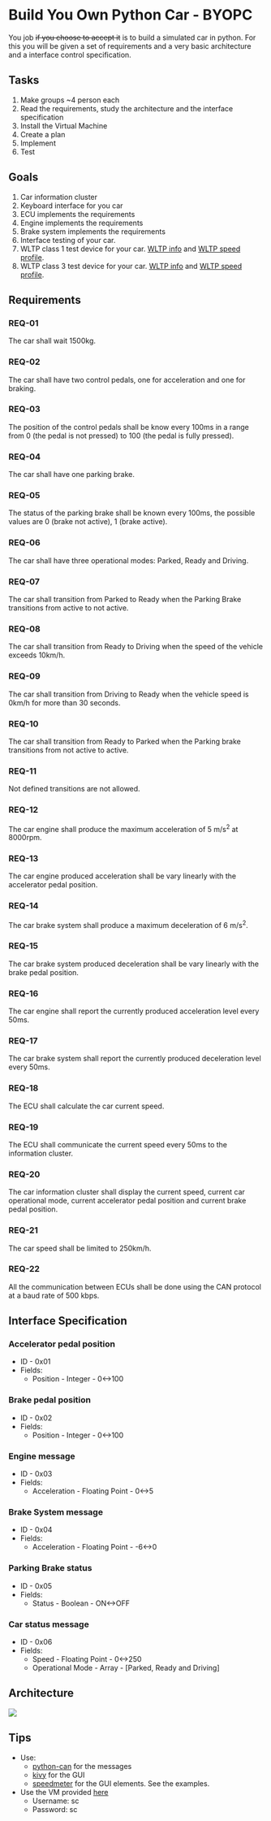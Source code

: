 # Build You Own Python Car - BYOPC
You job ~~if you choose to accept it~~ is to build a simulated car in python. For this you will be given a set of requirements and a very basic architecture and a interface control specification.

## Tasks
1. Make groups ~4 person each
2. Read the requirements, study the architecture and the interface specification
3. Install the Virtual Machine
4. Create a plan
5. Implement
6. Test

## Goals
1. Car information cluster
2. Keyboard interface for you car
3. ECU implements the requirements
4. Engine implements the requirements
5. Brake system implements the requirements
6. Interface testing of your car.
7. WLTP class 1 test device for your car. [WLTP info](https://en.wikipedia.org/wiki/Worldwide_Harmonised_Light_Vehicles_Test_Procedure) and [WLTP speed profile](https://unece.org/DAM/trans/doc/2012/wp29grpe/WLTP-DHC-12-07e.xls).
8. WLTP class 3 test device for your car. [WLTP info](https://en.wikipedia.org/wiki/Worldwide_Harmonised_Light_Vehicles_Test_Procedure) and [WLTP speed profile](https://unece.org/DAM/trans/doc/2012/wp29grpe/WLTP-DHC-12-07e.xls).

## Requirements
### REQ-01
The car shall wait 1500kg.
### REQ-02
The car shall have two control pedals, one for acceleration and one for braking.
### REQ-03
The position of the control pedals shall be know every 100ms in a range from 0 (the pedal is not pressed) to 100 (the pedal is fully pressed).
### REQ-04
The car shall have one parking brake.
### REQ-05
The status of the parking brake shall be known every 100ms, the possible values are 0 (brake not active), 1 (brake active).
### REQ-06
The car shall have three operational modes: Parked, Ready and Driving.
### REQ-07
The car shall transition from Parked to Ready when the Parking Brake transitions from active to not active.
### REQ-08
The car shall transition from Ready to Driving when the speed of the vehicle exceeds 10km/h.
### REQ-09
The car shall transition from Driving to Ready when the vehicle speed is 0km/h for more than 30 seconds.
### REQ-10
The car shall transition from Ready to Parked when the Parking brake transitions from not active to active.
### REQ-11
Not defined transitions are not allowed.
### REQ-12
The car engine shall produce the maximum acceleration of 5 m/s<sup>2</sup> at 8000rpm.
### REQ-13
The car engine produced acceleration shall be vary linearly with the accelerator pedal position.
### REQ-14
The car brake system shall produce a maximum deceleration of 6 m/s<sup>2</sup>.
### REQ-15
The car brake system produced deceleration shall be vary linearly with the brake pedal position.
### REQ-16
The car engine shall report the currently produced acceleration level every 50ms.
### REQ-17
The car brake system shall report the currently produced deceleration level every 50ms.
### REQ-18
The ECU shall calculate the car current speed.
### REQ-19
The ECU shall communicate the current speed every 50ms to the information cluster.
### REQ-20
The car information cluster shall display the current speed, current car operational mode, current accelerator pedal position and current brake pedal position.
### REQ-21
The car speed shall be limited to 250km/h.
### REQ-22
All the communication between ECUs shall be done using the CAN protocol at a baud rate of 500 kbps.

## Interface Specification
### Accelerator pedal position
- ID - 0x01
- Fields:
  - Position - Integer - 0<->100

### Brake pedal position
- ID - 0x02
- Fields:
  - Position - Integer - 0<->100

### Engine message
- ID - 0x03
- Fields:
  - Acceleration - Floating Point - 0<->5

### Brake System message
- ID - 0x04
- Fields:
  - Acceleration - Floating Point - -6<->0

### Parking Brake status
- ID - 0x05
- Fields:
  - Status - Boolean - ON<->OFF

### Car status message
- ID - 0x06
- Fields:
  - Speed - Floating Point - 0<->250
  - Operational Mode - Array - [Parked, Ready and Driving]

## Architecture
![](uml/byoc.png)

## Tips
- Use: 
  - [python-can](https://python-can.readthedocs.io/en/master/) for the messages
  - [kivy](https://kivy.org/#home) for the GUI
  - [speedmeter](https://github.com/kivy-garden/speedmeter) for the GUI elements. See the examples.
- Use the VM provided [here](https://criticalsoftwaresa-my.sharepoint.com/:u:/r/personal/jr-simoes_criticalsoftware_com/Documents/Summer%20Camp%202022/sc-xubuntu.zip?csf=1&web=1&e=hnQUCf)
  - Username: sc
  - Password: sc